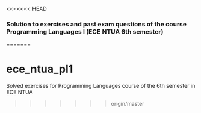 <<<<<<< HEAD
### Solution to exercises and past exam questions of the course Programming Languages I (ECE NTUA 6th semester)
=======
# ece_ntua_pl1
Solved exercises for Programming Languages course of the 6th semester in ECE NTUA
>>>>>>> origin/master
